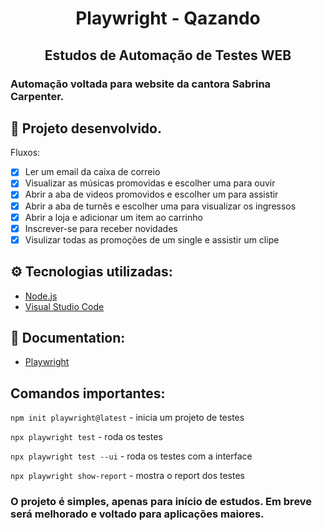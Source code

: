 <h1 align="center">Playwright - Qazando</h1>
<h2 align="center">Estudos de Automação de Testes WEB</h2>

### Automação voltada para website da cantora Sabrina Carpenter.

## 🔨 Projeto desenvolvido.
Fluxos:
- [x] Ler um email da caixa de correio
- [x] Visualizar as músicas promovidas e escolher uma para ouvir
- [x] Abrir a aba de videos promovidos e escolher um para assistir
- [x] Abrir a aba de turnês e escolher uma para visualizar os ingressos
- [x] Abrir a loja e adicionar um item ao carrinho 
- [x] Inscrever-se para receber novidades
- [x] Visulizar todas as promoções de um single e assistir um clipe

## ⚙️ Tecnologias utilizadas:
- [Node.js](https://nodejs.org/en/)
- [Visual Studio Code](https://code.visualstudio.com/download)

## 📖 Documentation:
- [Playwright](https://playwright.dev/docs/intro)

## Comandos importantes:

`npm init playwright@latest` - inicia um projeto de testes

`npx playwright test` - roda os testes

`npx playwright test --ui` - roda os testes com a interface

`npx playwright show-report` - mostra o report dos testes

### O projeto é simples, apenas para início de estudos. Em breve será melhorado e voltado para aplicações maiores.
